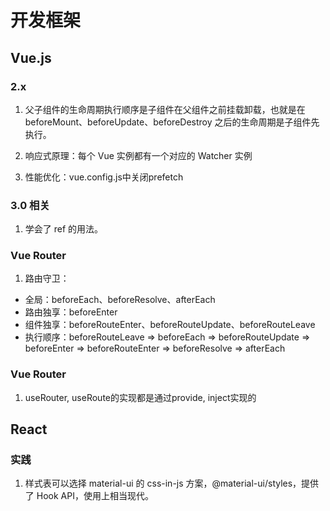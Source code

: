 # 开发框架

## Vue.js

### 2.x

1. 父子组件的生命周期执行顺序是子组件在父组件之前挂载卸载，也就是在 beforeMount、beforeUpdate、beforeDestroy 之后的生命周期是子组件先执行。

2. 响应式原理：每个 Vue 实例都有一个对应的 Watcher 实例

3. 性能优化：vue.config.js中关闭prefetch

### 3.0 相关

1. 学会了 ref 的用法。

### Vue Router

1. 路由守卫：

- 全局：beforeEach、beforeResolve、afterEach
- 路由独享：beforeEnter
- 组件独享：beforeRouteEnter、beforeRouteUpdate、beforeRouteLeave
- 执行顺序：beforeRouteLeave => beforeEach => beforeRouteUpdate => beforeEnter => beforeRouteEnter => beforeResolve => afterEach

### Vue Router
1. useRouter, useRoute的实现都是通过provide, inject实现的

## React

### 实践

1. 样式表可以选择 material-ui 的 css-in-js 方案，@material-ui/styles，提供了 Hook API，使用上相当现代。
